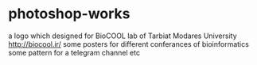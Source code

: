 # photoshop-works
a logo which designed for BioCOOL lab of Tarbiat Modares University http://biocool.ir/ some posters for different conferances of bioinformatics some pattern for a telegram channel etc

